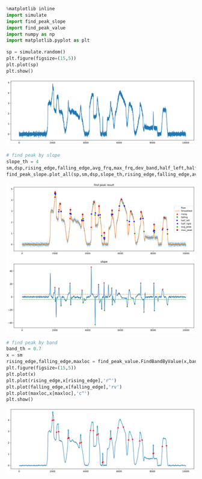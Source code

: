 ```python
%matplotlib inline
import simulate
import find_peak_slope
import find_peak_value
import numpy as np
import matplotlib.pyplot as plt 
```


```python
sp = simulate.random()
plt.figure(figsize=(15,5))
plt.plot(sp)
plt.show()
```


![svg](find_peak_files/find_peak_1_0.svg)



```python
# find peak by slope
slope_th = 4
sm,dsp,rising_edge,falling_edge,avg_frq,max_frq,dev_band,half_left,half_right,half_band = find_peak_slope.find_peak_slope(sp,21,slope_th)
find_peak_slope.plot_all(sp,sm,dsp,slope_th,rising_edge,falling_edge,avg_frq,max_frq,dev_band,half_left,half_right,f=1,origin=None)
```


![svg](find_peak_files/find_peak_2_0.svg)



```python
# find peak by band
band_th = 0.7
x = sm
rising_edge,falling_edge,maxloc = find_peak_value.FindBandByValue(x,band_th)
plt.figure(figsize=(15,5))
plt.plot(x)
plt.plot(rising_edge,x[rising_edge],'r^')
plt.plot(falling_edge,x[falling_edge],'rv')
plt.plot(maxloc,x[maxloc],'c^')
plt.show()
```


![svg](find_peak_files/find_peak_3_0.svg)



```python

```
